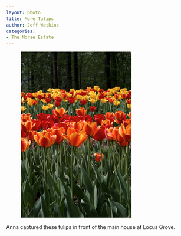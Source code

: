 ```yaml
---
layout: photo
title: More Tulips
author: Jeff Watkins
categories:
- The Morse Estate
---
```


<figure><img class="photo" src="/photos/IMG_0747.jpg"></figure>

Anna captured these tulips in front of the main house at Locus Grove.

